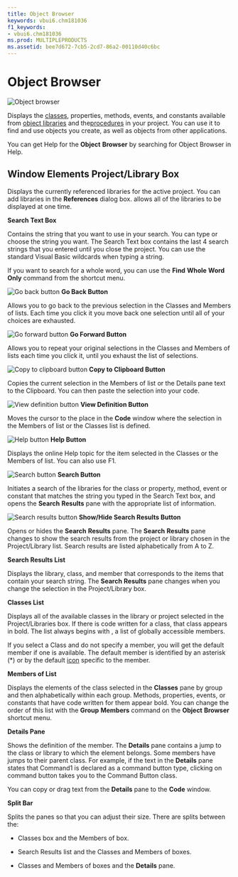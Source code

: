 ```yaml
---
title: Object Browser
keywords: vbui6.chm181036
f1_keywords:
- vbui6.chm181036
ms.prod: MULTIPLEPRODUCTS
ms.assetid: bee7d672-7cb5-2cd7-86a2-00110d40c6bc
---
```



# Object Browser


![Object browser](images/objbrows_ZA01201634.gif)



Displays the [classes](vbe-glossary.md), properties, methods, events, and constants available from [object libraries](vbe-glossary.md) and the[procedures](vbe-glossary.md) in your project. You can use it to find and use objects you create, as well as objects from other applications.

You can get Help for the  **Object** **Browser** by searching for Object Browser in Help.


## Window Elements Project/Library Box

Displays the currently referenced libraries for the active project. You can add libraries in the  **References** dialog box. <All Libraries> allows all of the libraries to be displayed at one time.

 **Search Text Box**

Contains the string that you want to use in your search. You can type or choose the string you want. The Search Text box contains the last 4 search strings that you entered until you close the project. You can use the standard Visual Basic wildcards when typing a string.

If you want to search for a whole word, you can use the  **Find** **Whole** **Word** **Only** command from the shortcut menu.


![Go back button](images/goback_ZA01201613.gif) **Go Back Button**

Allows you to go back to the previous selection in the Classes and Members of lists. Each time you click it you move back one selection until all of your choices are exhausted.


![Go forward button](images/forward_ZA01201610.gif) **Go Forward Button**

Allows you to repeat your original selections in the Classes and Members of lists each time you click it, until you exhaust the list of selections.


![Copy to clipboard button](images/but_copy_ZA01201582.gif) **Copy to Clipboard Button**

Copies the current selection in the Members of list or the Details pane text to the Clipboard. You can then paste the selection into your code.


![View definition button](images/viewdef_ZA01201805.gif) **View Definition Button**

Moves the cursor to the place in the  **Code** window where the selection in the Members of list or the Classes list is defined.


![Help button](images/but_help_ZA01201583.gif) **Help Button**

Displays the online Help topic for the item selected in the Classes or the Members of list. You can also use F1.


![Search button](images/search_ZA01201651.gif) **Search Button**

Initiates a search of the libraries for the class or property, method, event or constant that matches the string you typed in the Search Text box, and opens the  **Search** **Results** pane with the appropriate list of information.


![Search results button](images/showsear_ZA01201652.gif) **Show/Hide Search Results Button**

Opens or hides the  **Search** **Results** pane. The **Search** **Results** pane changes to show the search results from the project or library chosen in the Project/Library list. Search results are listed alphabetically from A to Z.

 **Search Results List**

Displays the library, class, and member that corresponds to the items that contain your search string. The  **Search** **Results** pane changes when you change the selection in the Project/Library box.

 **Classes List**

Displays all of the available classes in the library or project selected in the Project/Libraries box. If there is code written for a class, that class appears in bold. The list always begins with <globals>, a list of globally accessible members.

If you select a Class and do not specify a member, you will get the default member if one is available. The default member is identified by an asterisk (*) or by the default [icon](icons-used-in-the-object-browser-and-code-windows.md) specific to the member.

 **Members of List**

Displays the elements of the class selected in the  **Classes** pane by group and then alphabetically within each group. Methods, properties, events, or constants that have code written for them appear bold. You can change the order of this list with the **Group** **Members** command on the **Object** **Browser** shortcut menu.

 **Details Pane**

Shows the definition of the member. The  **Details** pane contains a jump to the class or library to which the element belongs. Some members have jumps to their parent class. For example, if the text in the **Details** pane states that Command1 is declared as a command button type, clicking on command button takes you to the Command Button class.

You can copy or drag text from the  **Details** pane to the **Code** window.

 **Split Bar**

Splits the panes so that you can adjust their size. There are splits between the:




- Classes box and the Members of box.
    
- Search Results list and the Classes and Members of boxes.
    
- Classes and Members of boxes and the  **Details** pane.
    



